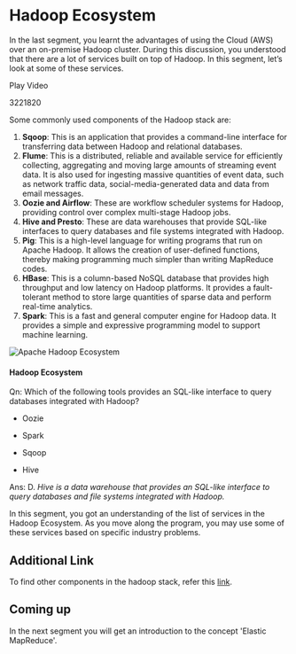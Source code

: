 # Hadoop Ecosystem

In the last segment, you learnt the advantages of using the Cloud (AWS) over an on-premise Hadoop cluster. During this discussion, you understood that there are a lot of services built on top of Hadoop. In this segment, let’s look at some of these services.

Play Video

3221820

Some commonly used components of the Hadoop stack are:

1.  **Sqoop**: This is an application that provides a command-line interface for transferring data between Hadoop and relational databases.
2.  **Flume**: This is a distributed, reliable and available service for efficiently collecting, aggregating and moving large amounts of streaming event data. It is also used for ingesting massive quantities of event data, such as network traffic data, social-media-generated data and data from email messages. 
3.  **Oozie and Airflow**: These are workflow scheduler systems for Hadoop, providing control over complex multi-stage Hadoop jobs.
4.  **Hive and Presto**: These are data warehouses that provide SQL-like interfaces to query databases and file systems integrated with Hadoop.
5.  **Pig**: This is a high-level language for writing programs that run on Apache Hadoop. It allows the creation of user-defined functions, thereby making programming much simpler than writing MapReduce codes.
6.  **HBase**: This is a column-based NoSQL database that provides high throughput and low latency on Hadoop platforms. It provides a fault-tolerant method to store large quantities of sparse data and perform real-time analytics.
7.  **Spark**: This is a fast and general computer engine for Hadoop data. It provides a simple and expressive programming model to support machine learning.

![Apache Hadoop Ecosystem ](https://i.ibb.co/g751NK2/Apache-Hadoop-Ecosystem.jpg)

#### Hadoop Ecosystem

Qn: Which of the following tools provides an SQL-like interface to query databases integrated with Hadoop?

- Oozie 

- Spark 

- Sqoop 

- Hive

Ans: D. *Hive is a data warehouse that provides an SQL-like interface to query databases and file systems integrated with Hadoop.*

In this segment, you got an understanding of the list of services in the Hadoop Ecosystem. As you move along the program, you may use some of these services based on specific industry problems. 

## Additional Link

To find other components in the hadoop stack, refer this [link](https://hadoop.apache.org/).

## Coming up

In the next segment you will get an introduction to the concept 'Elastic MapReduce'.
